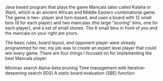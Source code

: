 Java based program that plays the game Mancala (also called Kalaha or Wari), which is an ancient African and Middle Eastern combinatorial game. The game is two- player and turn-based, and uses a board with 12 small bins (6 for each player) and two mancalas (the large "scoring" bins, one for each player), and a set of small stones. The 6 small bins in front of you and the mancala on your right are yours.

The basic rules, board layout, and opponent player were already programmed for me; my job was to create an expert level player that could win every game. There are four things I focused on for implementing the best Mancala player:

Minimax search
Alpha-beta pruning
Time management with iterative-deepening search (IDS)
A static board evaluation (SBE) function
